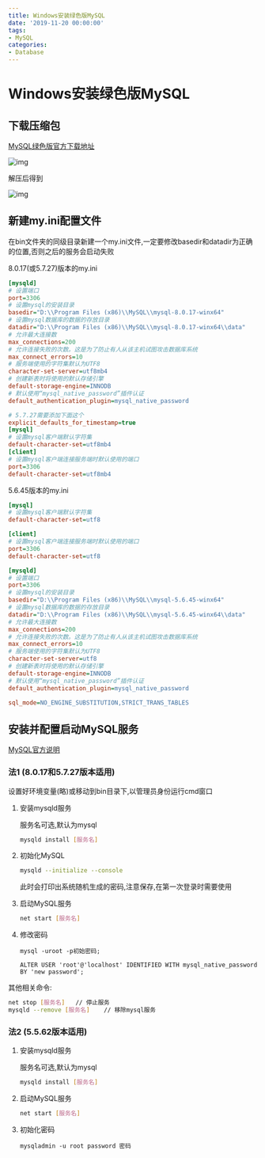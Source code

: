 ```yaml
---
title: Windows安装绿色版MySQL
date: '2019-11-20 00:00:00'
tags:
- MySQL
categories:
- Database
---
```


# Windows安装绿色版MySQL

## 下载压缩包

[MySQL绿色版官方下载地址](https://downloads.mysql.com/archives/community/)

![img](https://gitee.com/swang-harbin/pic-bed/raw/master/images/2021/20210222184323.png)

解压后得到

![img](https://gitee.com/swang-harbin/pic-bed/raw/master/images/2021/20210222184341.png)

## 新建my.ini配置文件

在bin文件夹的同级目录新建一个my.ini文件,一定要修改basedir和datadir为正确的位置,否则之后的服务会启动失败

8.0.17(或5.7.27)版本的my.ini

```ini
[mysqld]
# 设置端口
port=3306
# 设置mysql的安装目录
basedir="D:\\Program Files (x86)\\MySQL\\mysql-8.0.17-winx64"
# 设置mysql数据库的数据的存放目录
datadir="D:\\Program Files (x86)\\MySQL\\mysql-8.0.17-winx64\\data"
# 允许最大连接数
max_connections=200
# 允许连接失败的次数。这是为了防止有人从该主机试图攻击数据库系统
max_connect_errors=10
# 服务端使用的字符集默认为UTF8
character-set-server=utf8mb4
# 创建新表时将使用的默认存储引擎
default-storage-engine=INNODB
# 默认使用“mysql_native_password”插件认证
default_authentication_plugin=mysql_native_password

# 5.7.27需要添加下面这个
explicit_defaults_for_timestamp=true
[mysql]
# 设置mysql客户端默认字符集
default-character-set=utf8mb4
[client]
# 设置mysql客户端连接服务端时默认使用的端口
port=3306
default-character-set=utf8mb4
```

5.6.45版本的my.ini

```ini
[mysql]
# 设置mysql客户端默认字符集
default-character-set=utf8

[client]
# 设置mysql客户端连接服务端时默认使用的端口
port=3306
default-character-set=utf8

[mysqld]
# 设置端口
port=3306
# 设置mysql的安装目录
basedir="D:\\Program Files (x86)\\MySQL\\mysql-5.6.45-winx64"
# 设置mysql数据库的数据的存放目录
datadir="D:\\Program Files (x86)\\MySQL\\mysql-5.6.45-winx64\\data"
# 允许最大连接数
max_connections=200
# 允许连接失败的次数。这是为了防止有人从该主机试图攻击数据库系统
max_connect_errors=10
# 服务端使用的字符集默认为UTF8
character-set-server=utf8
# 创建新表时将使用的默认存储引擎
default-storage-engine=INNODB
# 默认使用“mysql_native_password”插件认证
default_authentication_plugin=mysql_native_password

sql_mode=NO_ENGINE_SUBSTITUTION,STRICT_TRANS_TABLES
```

## 安装并配置启动MySQL服务

[MySQL官方说明](https://dev.mysql.com/doc/refman/8.0/en/windows-start-service.html)

### 法1 (8.0.17和5.7.27版本适用)

设置好环境变量(略)或移动到bin目录下,以管理员身份运行cmd窗口

1. 安装mysqld服务

   服务名可选,默认为mysql

   ```bash
   mysqld install [服务名]
   ```

2. 初始化MySQL

   ```bash
   mysqld --initialize --console
   ```

   此时会打印出系统随机生成的密码,注意保存,在第一次登录时需要使用

3. 启动MySQL服务

   ```bash
   net start [服务名]
   ```

4. 修改密码

   ```mysql
   mysql -uroot -p初始密码;
   
   ALTER USER 'root'@'localhost' IDENTIFIED WITH mysql_native_password BY 'new password';
   ```

其他相关命令:

```bash
net stop [服务名]   // 停止服务
mysqld --remove [服务名]    // 移除mysql服务
```

### 法2 (5.5.62版本适用)

1. 安装mysqld服务

   服务名可选,默认为mysql

   ```bash
   mysqld install [服务名]
   ```

2. 启动MySQL服务

   ```bash
   net start [服务名]
   ```

3. 初始化密码

   ```mysql
   mysqladmin -u root password 密码
   ```

   
